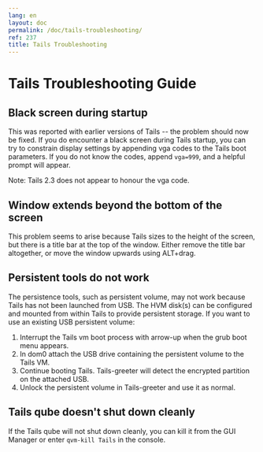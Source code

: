 ```yaml
---
lang: en
layout: doc
permalink: /doc/tails-troubleshooting/
ref: 237
title: Tails Troubleshooting
---
```


# Tails Troubleshooting Guide 

## Black screen during startup

This was reported with earlier versions of Tails -- the problem should now be fixed.
If you do encounter a black screen during Tails startup, you can try to constrain display settings by appending vga codes to the Tails boot parameters.
If you do not know the codes, append `vga=999`, and a helpful prompt will appear.

Note: Tails 2.3 does not appear to honour the vga code.

## Window extends beyond the bottom of the screen

This problem seems to arise because Tails sizes to the height of the screen, but there is a title bar at the top of the window.
Either remove the title bar altogether, or move the window upwards using ALT+drag.

## Persistent tools do not work

The persistence tools, such as persistent volume, may not work because Tails has not been launched from USB. 
The HVM disk(s) can be configured and mounted from within Tails to provide persistent storage.
If you want to use an existing USB persistent volume: 
1. Interrupt the Tails vm boot process with arrow-up when the grub boot menu appears. 
2. In dom0 attach the USB drive containing the persistent volume to the Tails VM. 
3. Continue booting Tails. Tails-greeter will detect the encrypted partition on the attached USB. 
4. Unlock the persistent volume in Tails-greeter and use it as normal.

## Tails qube doesn't shut down cleanly

If the Tails qube will not shut down cleanly, you can kill it from the GUI Manager or enter ```qvm-kill Tails``` in the console.

